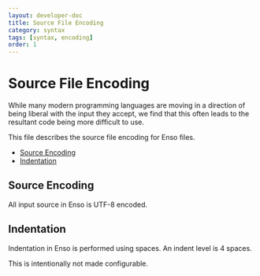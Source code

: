 ```yaml
---
layout: developer-doc
title: Source File Encoding
category: syntax
tags: [syntax, encoding]
order: 1
---
```


# Source File Encoding

While many modern programming languages are moving in a direction of being
liberal with the input they accept, we find that this often leads to the
resultant code being more difficult to use.

This file describes the source file encoding for Enso files.

<!-- MarkdownTOC levels="2,3" autolink="true" -->

- [Source Encoding](#source-encoding)
- [Indentation](#indentation)

<!-- /MarkdownTOC -->

## Source Encoding

All input source in Enso is UTF-8 encoded.

## Indentation

Indentation in Enso is performed using spaces. An indent level is 4 spaces.

This is intentionally not made configurable.
